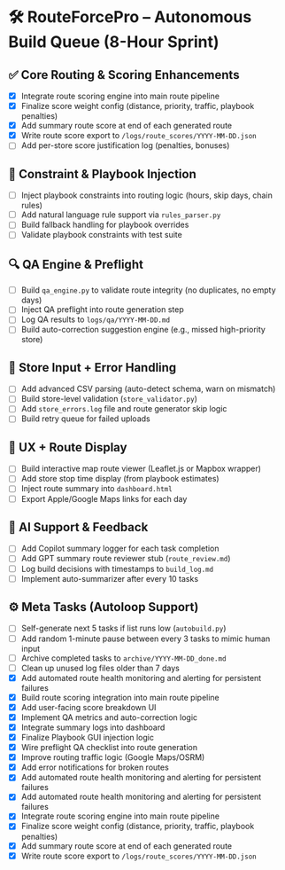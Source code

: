 # 🛠️ RouteForcePro – Autonomous Build Queue (8-Hour Sprint)

## ✅ Core Routing & Scoring Enhancements
- [x] Integrate route scoring engine into main route pipeline
- [x] Finalize score weight config (distance, priority, traffic, playbook penalties)
- [x] Add summary route score at end of each generated route
- [x] Write route score export to `/logs/route_scores/YYYY-MM-DD.json`
- [ ] Add per-store score justification log (penalties, bonuses)

## 🧠 Constraint & Playbook Injection
- [ ] Inject playbook constraints into routing logic (hours, skip days, chain rules)
- [ ] Add natural language rule support via `rules_parser.py`
- [ ] Build fallback handling for playbook overrides
- [ ] Validate playbook constraints with test suite

## 🔍 QA Engine & Preflight
- [ ] Build `qa_engine.py` to validate route integrity (no duplicates, no empty days)
- [ ] Inject QA preflight into route generation step
- [ ] Log QA results to `logs/qa/YYYY-MM-DD.md`
- [ ] Build auto-correction suggestion engine (e.g., missed high-priority store)

## 🔄 Store Input + Error Handling
- [ ] Add advanced CSV parsing (auto-detect schema, warn on mismatch)
- [ ] Build store-level validation (`store_validator.py`)
- [ ] Add `store_errors.log` file and route generator skip logic
- [ ] Build retry queue for failed uploads

## 🧭 UX + Route Display
- [ ] Build interactive map route viewer (Leaflet.js or Mapbox wrapper)
- [ ] Add store stop time display (from playbook estimates)
- [ ] Inject route summary into `dashboard.html`
- [ ] Export Apple/Google Maps links for each day

## 💬 AI Support & Feedback
- [ ] Add Copilot summary logger for each task completion
- [ ] Add GPT summary route reviewer stub (`route_review.md`)
- [ ] Log build decisions with timestamps to `build_log.md`
- [ ] Implement auto-summarizer after every 10 tasks

## ⚙️ Meta Tasks (Autoloop Support)
- [ ] Self-generate next 5 tasks if list runs low (`autobuild.py`)
- [ ] Add random 1-minute pause between every 3 tasks to mimic human input
- [ ] Archive completed tasks to `archive/YYYY-MM-DD_done.md`
- [ ] Clean up unused log files older than 7 days
- [x] Add automated route health monitoring and alerting for persistent failures
- [x] Build route scoring integration into main route pipeline
- [x] Add user-facing score breakdown UI
- [x] Implement QA metrics and auto-correction logic
- [x] Integrate summary logs into dashboard
- [x] Finalize Playbook GUI injection logic
- [x] Wire preflight QA checklist into route generation
- [x] Improve routing traffic logic (Google Maps/OSRM)
- [x] Add error notifications for broken routes
- [x] Add automated route health monitoring and alerting for persistent failures
- [x] Add automated route health monitoring and alerting for persistent failures
- [x] Integrate route scoring engine into main route pipeline
- [x] Finalize score weight config (distance, priority, traffic, playbook penalties)
- [x] Add summary route score at end of each generated route
- [x] Write route score export to `/logs/route_scores/YYYY-MM-DD.json`
